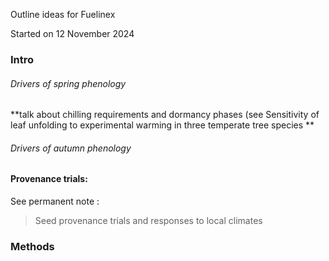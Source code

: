 Outline ideas for Fuelinex 

Started on 12 November 2024

### Intro

###### Drivers of spring phenology
**talk about chilling requirements and dormancy phases (see Sensitivity of leaf unfolding to experimental warming in three temperate tree species **

###### Drivers of autumn phenology

#### Provenance trials:
See permanent note :
> Seed provenance trials and responses to local climates

### Methods




